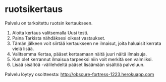 ruotsikertaus
=============
Palvelu on tarkoitettu ruotsin kertaukseen.
1. Aloita kertaus valitsemalla Uusi testi.
2. Paina Tarkista nähdäksesi oikeat vastaukset.
3. Tämän jälkeen voit siirtää kertaukseen ne ilmaisut, joita haluaisit kerrata vielä lisää.
4. Valitsemma Kertaa, pääset kertaamaan näitä juuri näitä ilmaisuja.
5. Kun olet kerrannut ilmaisua tarpeeksi niin voit merkitä sen valmiiksi.
6. Lisää sisältöä -välilehdeltä pääset lisäämään sisältöä palveluun.

Palvelu löytyy osoitteesta:
http://obscure-fortress-1223.herokuapp.com
